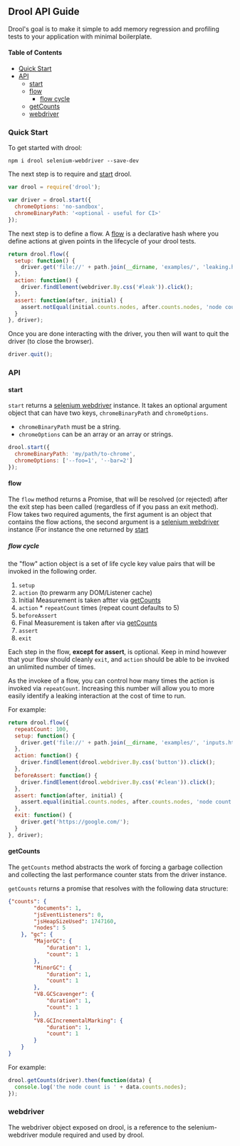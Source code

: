 ## Drool API Guide

Drool's goal is to make it simple to add memory regression and profiling tests to your application with minimal boilerplate.

#### Table of Contents

* [Quick Start](#quick-start)
* [API](#api)
  * [start](#start)
  * [flow](#flow)
    * [flow cycle](#flow-cycle)
  * [getCounts](#getcounts)
  * [webdriver](#webdriver)

### Quick Start

To get started with drool:

    npm i drool selenium-webdriver --save-dev

The next step is to require and [start](#start) drool.

```js
var drool = require('drool');

var driver = drool.start({
  chromeOptions: 'no-sandbox',
  chromeBinaryPath: '<optional - useful for CI>'
});
```

The next step is to define a flow. A [flow](#flow) is a declarative hash where you define actions at given points in the lifecycle of your drool tests.

```js
return drool.flow({
  setup: function() {
    driver.get('file://' + path.join(__dirname, 'examples/', 'leaking.html'));
  },
  action: function() {
    driver.findElement(webdriver.By.css('#leak')).click();
  },
  assert: function(after, initial) {
    assert.notEqual(initial.counts.nodes, after.counts.nodes, 'node count should not match');
  }
}, driver);
```

Once you are done interacting with the driver, you then will want to quit the driver (to close the browser).

```js
driver.quit();
```

### API

#### start

`start` returns a [selenium webdriver](http://seleniumhq.github.io/selenium/docs/api/javascript/module/selenium-webdriver/index.html) instance. It takes an optional argument object that can have two keys, `chromeBinaryPath` and `chromeOptions`.

* `chromeBinaryPath` must be a string.
* `chromeOptions` can be an array or an array or strings.

```js
drool.start({
  chromeBinaryPath: 'my/path/to-chrome',
  chromeOptions: ['--foo=1', '--bar=2']
});
```

#### flow

The `flow` method returns a Promise, that will be resolved (or rejected) after the exit step has been called (regardless of if you pass an exit method). Flow takes two required aguments, the first agument is an object that contains the flow actions, the second argument is a [selenium webdriver](http://seleniumhq.github.io/selenium/docs/api/javascript/module/selenium-webdriver/index.html) instance (For instance the one returned by [start](#start)

##### flow cycle

the "flow" action object is a set of life cycle key value pairs that will be invoked in the following order.

1. `setup`
2. `action` (to prewarm any DOM/Listener cache)
3. Initial Measurement is taken aftter via [getCounts](#getcounts)
4. `action` * `repeatCount` times (repeat count defaults to 5)
5. `beforeAssert`
6. Final Measurement is taken after via [getCounts](#getcounts)
7. `assert`
8. `exit`

Each step in the flow, **except for assert**, is optional. Keep in mind however that your flow should cleanly `exit`, and `action` should be able to be invoked an unlimited number of times.

As the invokee of a flow, you can control how many times the action is invoked via `repeatCount`. Increasing this number will allow you to more easily identify a leaking interaction at the cost of time to run.

For example:

```js
return drool.flow({
  repeatCount: 100,
  setup: function() {
    driver.get('file://' + path.join(__dirname, 'examples/', 'inputs.html'));
  },
  action: function() {
    driver.findElement(drool.webdriver.By.css('button')).click();
  },
  beforeAssert: function() {
    driver.findElement(drool.webdriver.By.css('#clean')).click();
  },
  assert: function(after, initial) {
    assert.equal(initial.counts.nodes, after.counts.nodes, 'node count should match');
  },
  exit: function() {
    driver.get('https://google.com/');
  }
}, driver);
```

#### getCounts

The `getCounts` method abstracts the work of forcing a garbage collection and collecting the last performance counter stats from the driver instance.

`getCounts` returns a promise that resolves with the following data structure:

```json
{"counts": {
		"documents": 1,
		"jsEventListeners": 0,
		"jsHeapSizeUsed": 1747160,
		"nodes": 5
	}, "gc": {
		"MajorGC": {
			"duration": 1,
			"count": 1
		},
		"MinorGC": {
			"duration": 1,
			"count": 1
		},
		"V8.GCScavenger": {
			"duration": 1,
			"count": 1
		},
		"V8.GCIncrementalMarking": {
			"duration": 1,
			"count": 1
		}
	}
}
```

For example:

```js
drool.getCounts(driver).then(function(data) {
  console.log('the node count is ' + data.counts.nodes);
});
```

### webdriver

The webdriver object exposed on drool, is a reference to the selenium-webdriver module required and used by drool.
